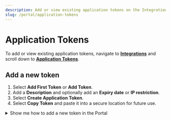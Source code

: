 ```yaml
---
description: Add or view existing application tokens on the Integrations page of the emnify Portal
slug: /portal/application-tokens
---
```


# Application Tokens

To add or view existing application tokens, navigate to [**Integrations**](https://portal.emnify.com/integrations) and scroll down to [**Application Tokens**](https://portal.emnify.com/integrations#application-tokens).

## Add a new token

1. Select **Add First Token** or **Add Token**.
1. Add a **Description** and optionally add an **Expiry date** or **IP restriction**.
1. Select **Create Application Token**.
1. Select **Copy Token** and paste it into a secure location for future use.

<details className="custom-details-troubleshooting">
  <summary>Show me how to add a new token in the Portal</summary>

  Collapse the following sections or scroll down to **Application Tokens**.  
  <img
    src={require('./assets/integrations-application-tokens.png').default}
    alt=""
  /> 

  Select **Add Token** or **Add First Token**.  

  <img
    src={require('./assets/application-tokens-add-first-token.png').default}
    alt=""
  /> 

  After choosing a descriptive label and optionally adding an **Expiry date** or **IP restriction**, select **Create Application Token**.  

  <img
    src={require('./assets/application-tokens-add-token-dialog.png').default}
    alt=""
  /> 

  Your token will then be generated.
  Select **Copy Token** and paste it in a secure location for future use.

  **Warning**: The token can only be copied during this session.
  You cannot retrieve it later in another session.

  <img
    src={require('./assets/token-created.png').default}
    alt=""
  /> 
</details>
